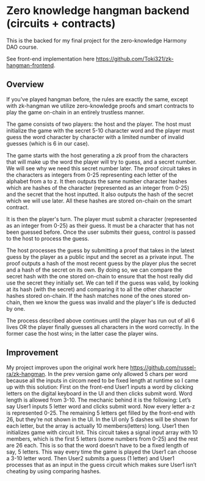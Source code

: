 # Zero knowledge hangman backend (circuits + contracts)

This is the backed for my final project for the zero-knowledge Harmony DAO course.

See front-end implementation here <https://github.com/Toki321/zk-hangman-frontend>.

## Overview

If you've played hangman before, the rules are exactly the same, except with zk-hangman we utilize zero-knowledge proofs and smart contracts to play the game on-chain 
in an entirely trustless manner.

The game consists of two players: the host and the player. The host must initialize the game with the secret 5-10 character word and the player must guess the word 
character by character with a limited number of invalid guesses (which is 6 in our case).

The game starts with the host generating a zk proof from the characters that will make up the word the player will try to guess, and a secret number. We will see why
we need this secret number later. The proof circuit takes in the characters as integers from 0-25 representing each letter of the alphabet from a to z. It then outputs 
the same number character hashes which are hashes of the character (represented as an integer from 0-25) and the secret that the host inputted. It also outputs the hash
of the secret which we will use later. All these hashes are stored on-chain on the smart contract.

It is then the player's turn. The player must submit a character (represented as an integer from 0-25) as their guess. It must be a character that has not been guessed
before. Once the user submits their guess, control is passed to the host to process the guess.

The host processes the guess by submitting a proof that takes in the latest guess by the player as a public input and the secret as a private input. The proof outputs a 
hash of the most recent guess by the player plus the secret and a hash of the secret on its own. By doing so, we can compare the secret hash with the one stored on-chain
to ensure that the host really did use the secret they initially set. We can tell if the guess was valid, by looking at its hash (with the secret) and comparing it to 
all the other character hashes stored on-chain. If the hash matches none of the ones stored on-chain, then we know the guess was invalid and the player's life is 
deducted by one.

The process described above continues until the player has run out of all 6 lives OR the player finally guesses all characters in the word correctly. In the former case 
the host wins; in the latter case the player wins.

## Improvement
My project improves upon the original work here <https://github.com/russel-ra/zk-hangman>. In the prev version game only allowed 5 chars per word because all the inputs in circom need to be fixed length at runtime so I came up with this solution:
First on the front-end User1 inputs a word by clicking letters on the digital keyboard in the UI
and then clicks submit word. Word length is allowed from 3-10. The mechanic behind it is the 
following: Let’s say User1 inputs 5 letter word and clicks submit word. Now every letter a-z is 
represented 0-25. The remaining 5 letters get filled by the front-end with 26, but they’re not shown in 
the UI. In the UI only 5 dashes will be shown for each letter, but the array is actually 10 
members(letters) long. User1 then initializes game with circuit Init. This circuit takes a signal input 
array with 10 members, which is the first 5 letters (some numbers from 0-25) and the rest are 26 each. 
This is so that the word doesn’t have to be a fixed length of say, 5 letters. This way every time the 
game is played the User1 can choose a 3-10 letter word.
Then User2 submits a guess (1 letter) and User1 processes that as an input in the guess circuit which 
makes sure User1 isn’t cheating by using comparing hashes.

